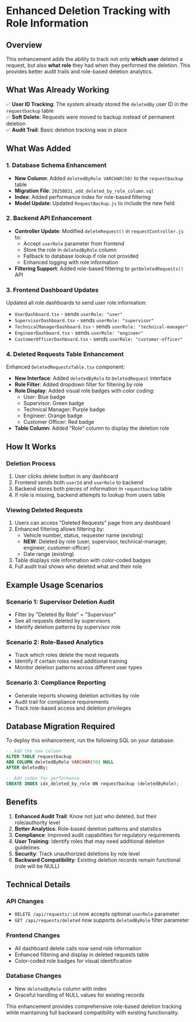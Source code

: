 # Enhanced Deletion Tracking with Role Information

## Overview
This enhancement adds the ability to track not only **which user** deleted a request, but also **what role** they had when they performed the deletion. This provides better audit trails and role-based deletion analytics.

## What Was Already Working
✅ **User ID Tracking**: The system already stored the `deletedBy` user ID in the `requestbackup` table  
✅ **Soft Delete**: Requests were moved to backup instead of permanent deletion  
✅ **Audit Trail**: Basic deletion tracking was in place  

## What Was Added

### 1. Database Schema Enhancement
- **New Column**: Added `deletedByRole VARCHAR(50)` to the `requestbackup` table
- **Migration File**: `20250831_add_deleted_by_role_column.sql`
- **Index**: Added performance index for role-based filtering
- **Model Update**: Updated `RequestBackup.js` to include the new field

### 2. Backend API Enhancement
- **Controller Update**: Modified `deleteRequest()` in `requestController.js` to:
  - Accept `userRole` parameter from frontend
  - Store the role in `deletedByRole` column
  - Fallback to database lookup if role not provided
  - Enhanced logging with role information
- **Filtering Support**: Added role-based filtering to `getDeletedRequests()` API

### 3. Frontend Dashboard Updates
Updated all role dashboards to send user role information:
- `UserDashboard.tsx` - sends `userRole: "user"`
- `SupervisorDashboard.tsx` - sends `userRole: "supervisor"`
- `TechnicalManagerDashboard.tsx` - sends `userRole: "technical-manager"`
- `EngineerDashboard.tsx` - sends `userRole: "engineer"`
- `CustomerOfficerDashboard.tsx` - sends `userRole: "customer-officer"`

### 4. Deleted Requests Table Enhancement
Enhanced `DeletedRequestsTable.tsx` component:
- **New Interface**: Added `deletedByRole` to `DeletedRequest` interface
- **Role Filter**: Added dropdown filter for filtering by role
- **Role Display**: Added visual role badges with color coding:
  - User: Blue badge
  - Supervisor: Green badge
  - Technical Manager: Purple badge
  - Engineer: Orange badge
  - Customer Officer: Red badge
- **Table Column**: Added "Role" column to display the deletion role

## How It Works

### Deletion Process
1. User clicks delete button in any dashboard
2. Frontend sends both `userId` and `userRole` to backend
3. Backend stores both pieces of information in `requestbackup` table
4. If role is missing, backend attempts to lookup from users table

### Viewing Deleted Requests
1. Users can access "Deleted Requests" page from any dashboard
2. Enhanced filtering allows filtering by:
   - Vehicle number, status, requester name (existing)
   - **NEW**: Deleted by role (user, supervisor, technical-manager, engineer, customer-officer)
   - Date range (existing)
3. Table displays role information with color-coded badges
4. Full audit trail shows who deleted what and their role

## Example Usage Scenarios

### Scenario 1: Supervisor Deletion Audit
- Filter by "Deleted By Role" = "Supervisor" 
- See all requests deleted by supervisors
- Identify deletion patterns by supervisor role

### Scenario 2: Role-Based Analytics
- Track which roles delete the most requests
- Identify if certain roles need additional training
- Monitor deletion patterns across different user types

### Scenario 3: Compliance Reporting
- Generate reports showing deletion activities by role
- Audit trail for compliance requirements
- Track role-based access and deletion privileges

## Database Migration Required

To deploy this enhancement, run the following SQL on your database:

```sql
-- Add the new column
ALTER TABLE requestbackup 
ADD COLUMN deletedByRole VARCHAR(50) NULL 
AFTER deletedBy;

-- Add index for performance
CREATE INDEX idx_deleted_by_role ON requestbackup (deletedByRole);
```

## Benefits

1. **Enhanced Audit Trail**: Know not just who deleted, but their role/authority level
2. **Better Analytics**: Role-based deletion patterns and statistics
3. **Compliance**: Improved audit capabilities for regulatory requirements
4. **User Training**: Identify roles that may need additional deletion guidelines
5. **Security**: Track unauthorized deletions by role level
6. **Backward Compatibility**: Existing deletion records remain functional (role will be NULL)

## Technical Details

### API Changes
- `DELETE /api/requests/:id` now accepts optional `userRole` parameter
- `GET /api/requests/deleted` now supports `deletedByRole` filter parameter

### Frontend Changes
- All dashboard delete calls now send role information
- Enhanced filtering and display in deleted requests table
- Color-coded role badges for visual identification

### Database Changes
- New `deletedByRole` column with index
- Graceful handling of NULL values for existing records

This enhancement provides comprehensive role-based deletion tracking while maintaining full backward compatibility with existing functionality.